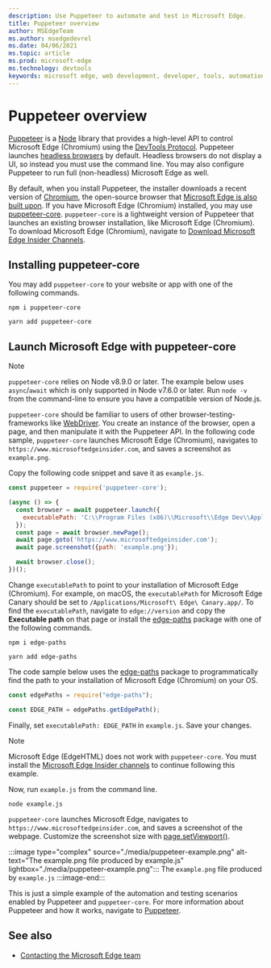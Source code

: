 ```yaml
---
description: Use Puppeteer to automate and test in Microsoft Edge.
title: Puppeteer overview
author: MSEdgeTeam
ms.author: msedgedevrel
ms.date: 04/06/2021
ms.topic: article
ms.prod: microsoft-edge
ms.technology: devtools
keywords: microsoft edge, web development, developer, tools, automation, test
---
```

# Puppeteer overview

[Puppeteer][PuppeteerMain] is a [Node][NodejsMain] library that provides a high-level API to control Microsoft Edge \(Chromium\) using the [DevTools Protocol][GithubChromedevtoolsProtocol].  Puppeteer launches [headless browsers][WikiHeadlessBrowser] by default.  Headless browsers do not display a UI, so instead you must use the command line.  You may also configure Puppeteer to run full \(non-headless\) Microsoft Edge as well.

By default, when you install Puppeteer, the installer downloads a recent version of [Chromium][ChromiumHome], the open-source browser that [Microsoft Edge is also built upon][MicrosoftBlogsWindowsExperience20181206].  If you have Microsoft Edge \(Chromium\) installed, you may use [puppeteer-core][PuppeteerApivscore].  `puppeteer-core` is a lightweight version of Puppeteer that launches an existing browser installation, like Microsoft Edge \(Chromium\).  To download Microsoft Edge \(Chromium\), navigate to [Download Microsoft Edge Insider Channels][MicrosoftedgeinsiderDownload].

## Installing puppeteer-core

You may add `puppeteer-core` to your website or app with one of the following commands.

```shell
npm i puppeteer-core
```

```shell
yarn add puppeteer-core
```

## Launch Microsoft Edge with puppeteer-core

> [!NOTE]
> `puppeteer-core` relies on Node v8.9.0 or later.  The example below uses `async`/`await` which is only supported in Node v7.6.0 or later.  Run `node -v` from the command-line to ensure you have a compatible version of Node.js.

`puppeteer-core` should be familiar to users of other browser-testing-frameworks like [WebDriver][WebdriverChromiumMain].  You create an instance of the browser, open a page, and then manipulate it with the Puppeteer API.  In the following code sample, `puppeteer-core` launches Microsoft Edge \(Chromium\), navigates to `https://www.microsoftedgeinsider.com`, and saves a screenshot as `example.png`.

Copy the following code snippet and save it as `example.js`.

```javascript
const puppeteer = require('puppeteer-core');

(async () => {
  const browser = await puppeteer.launch({
    executablePath: 'C:\\Program Files (x86)\\Microsoft\\Edge Dev\\Application\\msedge.exe'
  });
  const page = await browser.newPage();
  await page.goto('https://www.microsoftedgeinsider.com');
  await page.screenshot({path: 'example.png'});

  await browser.close();
})();
```

Change `executablePath` to point to your installation of Microsoft Edge \(Chromium\).  For example, on macOS, the `executablePath` for Microsoft Edge Canary should be set to `/Applications/Microsoft\ Edge\ Canary.app/`.  To find the `executablePath`, navigate to `edge://version` and copy the **Executable path** on that page or install the [edge-paths][npmEdgePaths] package with one of the following commands.

```shell
npm i edge-paths
```

```shell
yarn add edge-paths
```

The code sample below uses the [edge-paths][npmEdgePaths] package to programmatically find the path to your installation of Microsoft Edge \(Chromium\) on your OS.

```javascript
const edgePaths = require("edge-paths");

const EDGE_PATH = edgePaths.getEdgePath();
```

Finally, set `executablePath: EDGE_PATH` in `example.js`.  Save your changes.

> [!NOTE]
> Microsoft Edge \(EdgeHTML\) does not work with `puppeteer-core`.  You must install the [Microsoft Edge Insider channels][MicrosoftedgeinsiderDownload] to continue following this example.

Now, run `example.js` from the command line.

```shell
node example.js
```

`puppeteer-core` launches Microsoft Edge, navigates to `https://www.microsoftedgeinsider.com`, and saves a screenshot of the webpage.  Customize the screenshot size with [page.setViewport()][PuppeteerApipagesetviewport].

:::image type="complex" source="./media/puppeteer-example.png" alt-text="The example.png file produced by example.js" lightbox="./media/puppeteer-example.png":::
   The `example.png` file produced by `example.js`
:::image-end:::

This is just a simple example of the automation and testing scenarios enabled by Puppeteer and `puppeteer-core`.  For more information about Puppeteer and how it works, navigate to [Puppeteer][PuppeteerMain].


<!-- ====================================================================== -->
## See also

*  [Contacting the Microsoft Edge team][Contact]
<!--
probably commented out here b/c already in main body
*   [WebDriver (Chromium)][WebdriverChromiumMain]
*   [WebDriver (EdgeHTML)][ArchiveMicrosoftEdgeLegacyDeveloperWebdriverIndex]
*   [Chrome DevTools Protocol Viewer on GitHub][GithubChromedevtoolsProtocol]
*   [Microsoft Edge:  Making the web better through more open source collaboration on Microsoft Experience Blog][MicrosoftBlogsWindowsExperience20181206]
*   [Download Microsoft Edge Insider Channels][MicrosoftedgeinsiderDownload]
*   [Chromium on The Chromium Projects][ChromiumHome]
*   [Node.js][NodejsMain]
*   [Puppeteer][PuppeteerMain]
*   [puppeteer vs. puppeteer-core][PuppeteerApivscore]
*   [page.setViewport() on Puppeteer][PuppeteerApipagesetviewport]
*   [Headless browser on Wikipedia][WikiHeadlessBrowser]
-->


<!-- ====================================================================== -->
<!-- links -->
[Contact]: ../contact.md "Contacting the Microsoft Edge team | Microsoft Edge Developer documentation"
[WebdriverChromiumMain]: ../webdriver-chromium/index.md "WebDriver (Chromium) | Microsoft Docs"
<!-- external links -->
[GithubChromedevtoolsProtocol]: https://chromedevtools.github.io/devtools-protocol "Chrome DevTools Protocol Viewer | GitHub"

[MicrosoftBlogsWindowsExperience20181206]: https://blogs.windows.com/windowsexperience/2018/12/06/microsoft-edge-making-the-web-better-through-more-open-source-collaboration "Microsoft Edge:  Making the web better through more open-source collaboration | Microsoft Experience Blog"

[MicrosoftedgeinsiderDownload]: https://www.microsoftedgeinsider.com/download "Download Microsoft Edge Insider Channels"

[ChromiumHome]: https://www.chromium.org/Home "Chromium | The Chromium Projects"

[NodejsMain]: https://nodejs.org "Node.js"

[npmEdgePaths]: https://www.npmjs.com/package/edge-paths "Edge Paths | npm"

[PuppeteerMain]: https://pptr.dev "Puppeteer"
[PuppeteerApivscore]: https://pptr.dev/#?product=Puppeteer&version=v2.0.0&show=api-puppeteer-vs-puppeteer-core "puppeteer vs. puppeteer-core | Puppeteer"
[PuppeteerApipagesetviewport]: https://pptr.dev/#?product=Puppeteer&version=v2.0.0&show=api-pagesetviewportviewport "page.setViewport(viewport) | Puppeteer"

[TwitterIntentTweetEdgedevtools]: https://twitter.com/intent/tweet?text=@EdgeDevTools "@EdgeDevTools - Post a Tweet | Twitter"

[WikiHeadlessBrowser]: https://en.wikipedia.org/wiki/Headless_browser "Headless browser | Wikipedia"

<!--  [ArchiveMicrosoftEdgeLegacyDeveloperWebdriverIndex]: /archive/microsoft-edge/legacy/developer/webdriver/index "WebDriver (EdgeHTML) | Microsoft Docs"  -->
